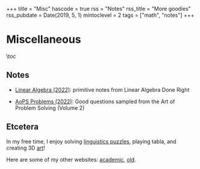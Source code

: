 +++
title = "Misc"
hascode = true
rss = "Notes"
rss_title = "More goodies"
rss_pubdate = Date(2019, 5, 1)
mintoclevel = 2
tags = ["math", "notes"]
+++

# Miscellaneous

\toc

## Notes

* [Linear Algebra (2022)](/notes/2022/linalg_notes.pdf): primitive notes from Linear Algebra Done Right

* [AoPS Problems (2022)](/notes/2022/aops.pdf): Good questions sampled from the Art of Problem Solving (Volume 2)


## Etcetera

In my free time, I enjoy solving [linguistics puzzles](http://ioling.org), playing tabla, and creating 3D [art](http://artstation.com/gunbirsingh)!

Here are some of my other websites: [academic](https://www.students.cs.ubc.ca/~gbaveja/), [old](https://sheeerio.vercel.app).